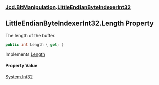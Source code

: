 ### [Jcd.BitManipulation](Jcd.BitManipulation.md 'Jcd.BitManipulation').[LittleEndianByteIndexerInt32](Jcd.BitManipulation.LittleEndianByteIndexerInt32.md 'Jcd.BitManipulation.LittleEndianByteIndexerInt32')

## LittleEndianByteIndexerInt32.Length Property

The length of the buffer.

```csharp
public int Length { get; }
```

Implements [Length](Jcd.BitManipulation.IByteIndexer.Length.md 'Jcd.BitManipulation.IByteIndexer.Length')

#### Property Value
[System.Int32](https://docs.microsoft.com/en-us/dotnet/api/System.Int32 'System.Int32')